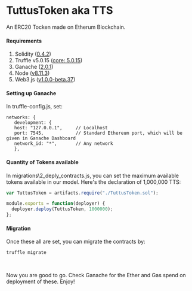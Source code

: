 # TuttusToken aka TTS
An ERC20 Tocken made on Etherum Blockchain.

#### Requirements
1. Solidity ([0.4.2](https://solidity.readthedocs.io/en/v0.4.22/installing-solidity.html))
1. Truffle v5.0.15 ([core: 5.0.15](https://github.com/trufflesuite/truffle))
1. Ganache ([2.0.1](https://github.com/trufflesuite/ganache))
1. Node ([v8.11.3](https://nodejs.org/))
1. Web3.js ([v1.0.0-beta.37](https://github.com/ethereum/web3.js/))

#### Setting up Ganache
In truffle-config.js, set:
```
networks: {
   development: {
   host: "127.0.0.1",     // Localhost
   port: 7545,            // Standard Ethereum port, which will be given in Ganache Dashboard
   network_id: "*",       // Any network
   },
```

#### Quantity of Tokens available
In migrations\2_deply_contracts.js, you can set the maximum available tokens available in our model. Here's the declaration of 1,000,000 TTS:
```javascript
var TuttusToken = artifacts.require("./TuttusToken.sol");

module.exports = function(deployer) {
  deployer.deploy(TuttusToken, 1000000);
};

````

#### Migration
Once these all are set, you can migrate the contracts by:
```
truffle migrate
```
<br>

Now you are good to go. Check Ganache for the Ether and Gas spend on deployment of these. Enjoy!
